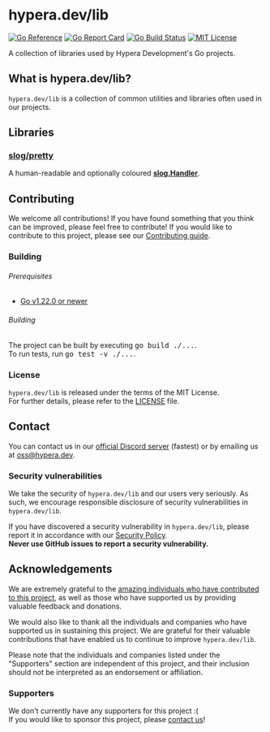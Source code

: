 # hypera.dev/lib

[![Go Reference](https://pkg.go.dev/badge/hypera.dev/lib.svg)](https://pkg.go.dev/hypera.dev/lib#section-documentation)
[![Go Report Card](https://goreportcard.com/badge/hypera.dev/lib)](https://goreportcard.com/report/hypera.dev/lib)
[![Go Build Status](https://github.com/HyperaDev/lib/actions/workflows/go.yml/badge.svg)](https://github.com/HyperaDev/lib/actions/workflows/go.yml)
[![MIT License](https://img.shields.io/badge/license-MIT-2155cc)](LICENSE)

A collection of libraries used by Hypera Development's Go projects.

## What is hypera.dev/lib?

`hypera.dev/lib` is a collection of common utilities and libraries often used in our projects.

## Libraries

### [slog/pretty](slog/pretty)

A human-readable and optionally coloured [**slog.Handler**](https://pkg.go.dev/log/slog#Handler).

## Contributing

We welcome all contributions! If you have found something that you think can be improved, please feel free
to contribute! If you would like to contribute to this project, please see our [Contributing guide](CONTRIBUTING.md).

### Building

###### Prerequisites

 - [Go v1.22.0 or newer](https://go.dev/dl/)

###### Building

The project can be built by executing <kbd>go build ./...</kbd>.<br/>
To run tests, run <kbd>go test -v ./...</kbd>.

### License

`hypera.dev/lib` is released under the terms of the MIT License.<br/>
For further details, please refer to the [LICENSE](LICENSE) file.

## Contact

You can contact us in our [official Discord server](https://discord.hypera.dev/) (fastest) or by emailing us
at [oss@hypera.dev](mailto:oss@hypera.dev).

### Security vulnerabilities

We take the security of `hypera.dev/lib` and our users very seriously. As such, we encourage responsible
disclosure of security vulnerabilities in `hypera.dev/lib`.

If you have discovered a security vulnerability in `hypera.dev/lib`, please report it in accordance with
our [Security Policy](SECURITY.md#reporting-a-vulnerability).<br/>
**Never use GitHub issues to report a security vulnerability.**

## Acknowledgements

We are extremely grateful to the
[amazing individuals who have contributed to this project](https://github.com/HyperaDev/lib/graphs/contributors),
as well as those who have supported us by providing valuable feedback and donations.

We would also like to thank all the individuals and companies who have supported us in sustaining
this project. We are grateful for their valuable contributions that have enabled us to continue to
improve `hypera.dev/lib`.

Please note that the individuals and companies listed under the "Supporters" section are
independent of this project, and their inclusion should not be interpreted as an endorsement or
affiliation.

### Supporters

We don't currently have any supporters for this project :(  
If you would like to sponsor this project, please [contact us](#contact)!
